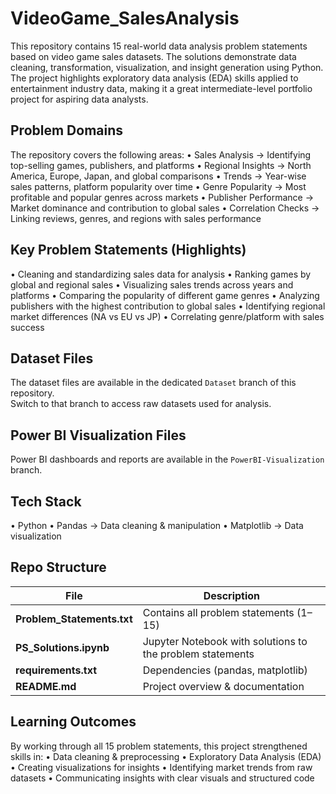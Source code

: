 # VideoGame_SalesAnalysis
This repository contains 15 real-world data analysis problem statements based on video game sales datasets. The solutions demonstrate data cleaning, transformation, visualization, and insight generation using Python.
The project highlights exploratory data analysis (EDA) skills applied to entertainment industry data, making it a great intermediate-level portfolio project for aspiring data analysts.

## Problem Domains

The repository covers the following areas:
	•	Sales Analysis → Identifying top-selling games, publishers, and platforms
	•	Regional Insights → North America, Europe, Japan, and global comparisons
	•	Trends → Year-wise sales patterns, platform popularity over time
	•	Genre Popularity → Most profitable and popular genres across markets
	•	Publisher Performance → Market dominance and contribution to global sales
	•	Correlation Checks → Linking reviews, genres, and regions with sales performance

 ## Key Problem Statements (Highlights)
 
  •	Cleaning and standardizing sales data for analysis
	•	Ranking games by global and regional sales
	•	Visualizing sales trends across years and platforms
	•	Comparing the popularity of different game genres
	•	Analyzing publishers with the highest contribution to global sales
	•	Identifying regional market differences (NA vs EU vs JP)
	•	Correlating genre/platform with sales success

## Dataset Files  
The dataset files are available in the dedicated `Dataset` branch of this repository.  
Switch to that branch to access raw datasets used for analysis.

## Power BI Visualization Files 
Power BI dashboards and reports are available in the `PowerBI-Visualization` branch.

## Tech Stack
  •	Python
	•	Pandas → Data cleaning & manipulation
	•	Matplotlib → Data visualization

## Repo Structure

| File | Description |
|------|-------------|
| **Problem_Statements.txt** | Contains all problem statements (1–15) |
| **PS_Solutions.ipynb** | Jupyter Notebook with solutions to the problem statements |
| **requirements.txt** | Dependencies (pandas, matplotlib) |
| **README.md** | Project overview & documentation |

 ## Learning Outcomes

 By working through all 15 problem statements, this project strengthened skills in:
	•	Data cleaning & preprocessing
	•	Exploratory Data Analysis (EDA)
	•	Creating visualizations for insights
	•	Identifying market trends from raw datasets
	•	Communicating insights with clear visuals and structured code
